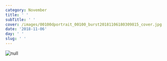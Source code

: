 ```yaml
---
category: November
title: ' '
subTitle: ' '
cover: /images/00100dportrait_00100_burst20181106180309815_cover.jpg
date: '2018-11-06'
day: ' '
slug: ' '
---
```

![null](/images/00100dportrait_00100_burst20181106180309815_cover.jpg)
